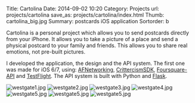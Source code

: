 Title: Cartolina
Date: 2014-09-02 10:20
Category: Projects
url: projects/cartolina
save_as: projects/cartolina/index.html
Thumb: cartolina_big.jpg
Summary: postcards iOS application
Sortorder: b


Cartolina is a personal project which allows you to send postcards directly from your iPhone. It allows you to take a picture of a place and send a physical postcard to your family and friends. This allows you to share real emotions, not pre-built pictures.

I developed the application, the design and the API system. The first one was made for iOS 6/7, using: [AFNetworking](https://github.com/AFNetworking/AFNetworking), [CrittercismSDK](https://www.crittercism.com/), [Foursquare-API](https://developer.foursquare.com/) and [TestFlight](http://testflightapp.com/). The API system is built with Python and [Flask](http://flask.pocoo.org/).

![westgate1.jpg](/images/projects/cartolina1.jpg)
![westgate2.jpg](/images/projects/cartolina2.jpg)
![westgate3.jpg](/images/projects/cartolina3.jpg)
![westgate4.jpg](/images/projects/cartolina4.jpg)
![westgate5.jpg](/images/projects/cartolina5.jpg)
![westgate5.jpg](/images/projects/cartolina6.jpg)
![westgate5.jpg](/images/projects/cartolina7.jpg)


